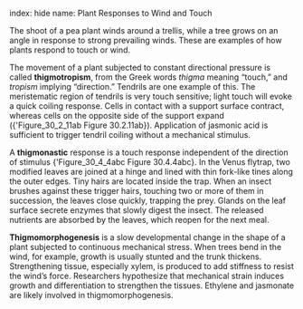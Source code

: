 index: hide
name: Plant Responses to Wind and Touch

The shoot of a pea plant winds around a trellis, while a tree grows on an angle in response to strong prevailing winds. These are examples of how plants respond to touch or wind.

The movement of a plant subjected to constant directional pressure is called  **thigmotropism**, from the Greek words  *thigma* meaning “touch,” and  *tropism* implying “direction.” Tendrils are one example of this. The meristematic region of tendrils is very touch sensitive; light touch will evoke a quick coiling response. Cells in contact with a support surface contract, whereas cells on the opposite side of the support expand ({'Figure_30_2_11ab Figure 30.2.11ab}). Application of jasmonic acid is sufficient to trigger tendril coiling without a mechanical stimulus.

A  **thigmonastic** response is a touch response independent of the direction of stimulus {'Figure_30_4_4abc Figure 30.4.4abc}. In the Venus flytrap, two modified leaves are joined at a hinge and lined with thin fork-like tines along the outer edges. Tiny hairs are located inside the trap. When an insect brushes against these trigger hairs, touching two or more of them in succession, the leaves close quickly, trapping the prey. Glands on the leaf surface secrete enzymes that slowly digest the insect. The released nutrients are absorbed by the leaves, which reopen for the next meal.

 **Thigmomorphogenesis** is a slow developmental change in the shape of a plant subjected to continuous mechanical stress. When trees bend in the wind, for example, growth is usually stunted and the trunk thickens. Strengthening tissue, especially xylem, is produced to add stiffness to resist the wind’s force. Researchers hypothesize that mechanical strain induces growth and differentiation to strengthen the tissues. Ethylene and jasmonate are likely involved in thigmomorphogenesis.
